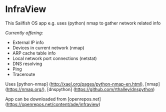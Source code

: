 # InfraView

This Sailfish OS app e.g. uses (python) nmap to gather network related info

*Currently offering:*
* External IP info
* Devices in current network (nmap)
* ARP cache table info
* Local network port connections (netstat)
* DNS resolving
* Ping
* Traceroute

Uses [python-nmap] (http://xael.org/pages/python-nmap-en.html), [nmap] (https://nmap.org/), [dnspython] (https://github.com/rthalley/dnspython)

App can be downloaded from [openrepos.net] (https://openrepos.net/content/ade/infraview)
